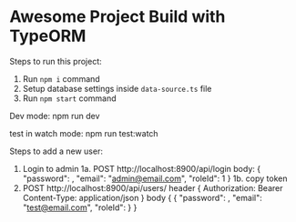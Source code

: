 # Awesome Project Build with TypeORM

Steps to run this project:

1. Run `npm i` command
2. Setup database settings inside `data-source.ts` file
3. Run `npm start` command

Dev mode: npm run dev

test in watch mode: npm run test:watch <filePath>


Steps to add a new user:
1. Login to admin
    1a. POST http://localhost:8900/api/login
        body: { 
                "password": <password string>, 
                "email": "admin@email.com",
                "roleId": 1
        } 
    1b. copy token
2. POST http://localhost:8900/api/users/
    header {
        Authorization: Bearer <copied token>
        Content-Type: application/json
    }
    body {
        { 
        "password": <create password string>, 
        "email": "test@email.com", 
        "roleId": 
        } 
    }